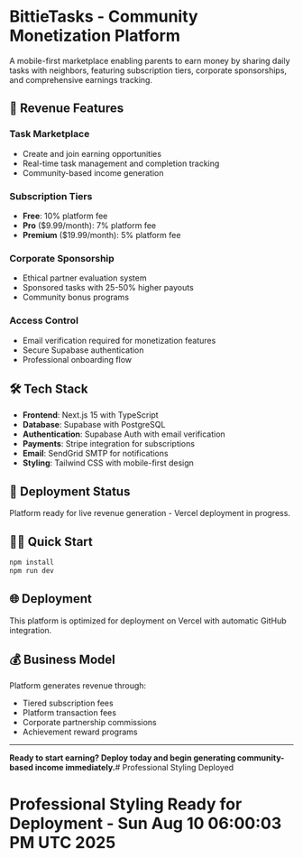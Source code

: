 # BittieTasks - Community Monetization Platform

A mobile-first marketplace enabling parents to earn money by sharing daily tasks with neighbors, featuring subscription tiers, corporate sponsorships, and comprehensive earnings tracking.

## 🚀 Revenue Features

### Task Marketplace
- Create and join earning opportunities
- Real-time task management and completion tracking
- Community-based income generation

### Subscription Tiers
- **Free**: 10% platform fee
- **Pro** ($9.99/month): 7% platform fee  
- **Premium** ($19.99/month): 5% platform fee

### Corporate Sponsorship
- Ethical partner evaluation system
- Sponsored tasks with 25-50% higher payouts
- Community bonus programs

### Access Control
- Email verification required for monetization features
- Secure Supabase authentication
- Professional onboarding flow

## 🛠 Tech Stack

- **Frontend**: Next.js 15 with TypeScript
- **Database**: Supabase with PostgreSQL
- **Authentication**: Supabase Auth with email verification
- **Payments**: Stripe integration for subscriptions
- **Email**: SendGrid SMTP for notifications
- **Styling**: Tailwind CSS with mobile-first design

## 🚀 Deployment Status
Platform ready for live revenue generation - Vercel deployment in progress.

## 🏃‍♂️ Quick Start

```bash
npm install
npm run dev
```

## 🌐 Deployment

This platform is optimized for deployment on Vercel with automatic GitHub integration.

## 💰 Business Model

Platform generates revenue through:
- Tiered subscription fees
- Platform transaction fees
- Corporate partnership commissions
- Achievement reward programs

---

**Ready to start earning? Deploy today and begin generating community-based income immediately.**# Professional Styling Deployed
# Professional Styling Ready for Deployment - Sun Aug 10 06:00:03 PM UTC 2025
